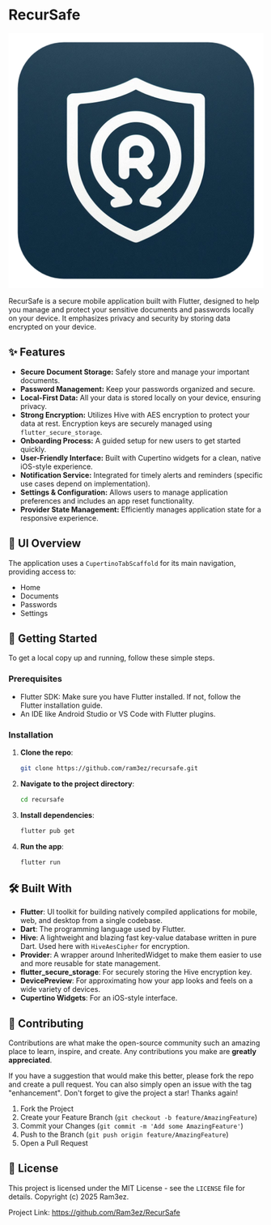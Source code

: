# RecurSafe

![RecurSafe App Icon](assets/icon.png)

RecurSafe is a secure mobile application built with Flutter, designed to help you manage and protect your sensitive documents and passwords locally on your device. It emphasizes privacy and security by storing data encrypted on your device.

## ✨ Features

- **Secure Document Storage:** Safely store and manage your important documents.
- **Password Management:** Keep your passwords organized and secure.
- **Local-First Data:** All your data is stored locally on your device, ensuring privacy.
- **Strong Encryption:** Utilizes Hive with AES encryption to protect your data at rest. Encryption keys are securely managed using `flutter_secure_storage`.
- **Onboarding Process:** A guided setup for new users to get started quickly.
- **User-Friendly Interface:** Built with Cupertino widgets for a clean, native iOS-style experience.
- **Notification Service:** Integrated for timely alerts and reminders (specific use cases depend on implementation).
- **Settings & Configuration:** Allows users to manage application preferences and includes an app reset functionality.
- **Provider State Management:** Efficiently manages application state for a responsive experience.

## 📱 UI Overview

The application uses a `CupertinoTabScaffold` for its main navigation, providing access to:

- Home
- Documents
- Passwords
- Settings

## 🚀 Getting Started

To get a local copy up and running, follow these simple steps.

### Prerequisites

- Flutter SDK: Make sure you have Flutter installed. If not, follow the Flutter installation guide.
- An IDE like Android Studio or VS Code with Flutter plugins.

### Installation

1.  **Clone the repo**:
    ```bash
    git clone https://github.com/ram3ez/recursafe.git
    ```
2.  **Navigate to the project directory**:
    ```bash
    cd recursafe
    ```
3.  **Install dependencies**:
    ```bash
    flutter pub get
    ```
4.  **Run the app**:
    ```bash
    flutter run
    ```

## 🛠️ Built With

- **Flutter**: UI toolkit for building natively compiled applications for mobile, web, and desktop from a single codebase.
- **Dart**: The programming language used by Flutter.
- **Hive**: A lightweight and blazing fast key-value database written in pure Dart. Used here with `HiveAesCipher` for encryption.
- **Provider**: A wrapper around InheritedWidget to make them easier to use and more reusable for state management.
- **flutter_secure_storage**: For securely storing the Hive encryption key.
- **DevicePreview**: For approximating how your app looks and feels on a wide variety of devices.
- **Cupertino Widgets**: For an iOS-style interface.

## 🤝 Contributing

Contributions are what make the open-source community such an amazing place to learn, inspire, and create. Any contributions you make are **greatly appreciated**.

If you have a suggestion that would make this better, please fork the repo and create a pull request. You can also simply open an issue with the tag "enhancement".
Don't forget to give the project a star! Thanks again!

1.  Fork the Project
2.  Create your Feature Branch (`git checkout -b feature/AmazingFeature`)
3.  Commit your Changes (`git commit -m 'Add some AmazingFeature'`)
4.  Push to the Branch (`git push origin feature/AmazingFeature`)
5.  Open a Pull Request

## 📄 License

This project is licensed under the MIT License - see the `LICENSE` file for details.
Copyright (c) 2025 Ram3ez.

Project Link: https://github.com/Ram3ez/RecurSafe
